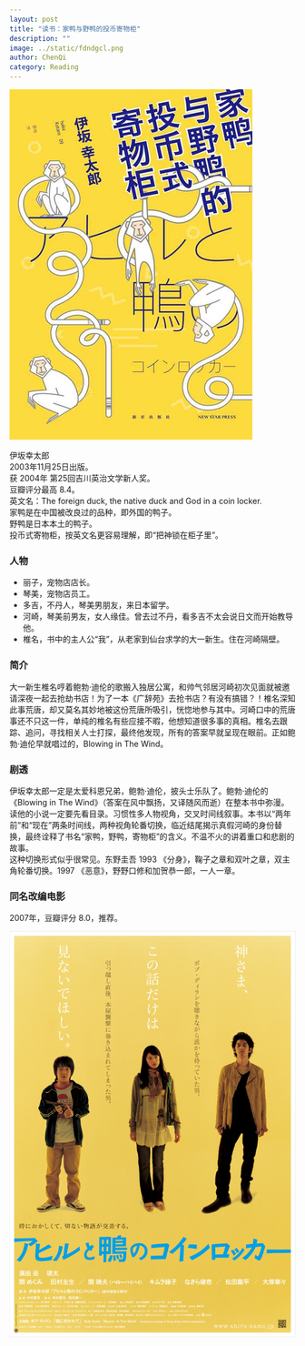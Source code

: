 ```yaml
---
layout: post
title: "读书：家鸭与野鸭的投币寄物柜"
description: ""
image: ../static/fdndgcl.png
author: ChenQi
category: Reading
---
```


![家鸭与野鸭的投币式寄物柜](../static/fdndgcl.png)

伊坂幸太郎  
2003年11月25日出版。  
获 2004年 第25回吉川英治文学新人奖。  
豆瓣评分最高 8.4。  
英文名：The foreign duck, the native duck and God in a coin locker.  
家鸭是在中国被改良过的品种，即外国的鸭子。  
野鸭是日本本土的鸭子。  
投币式寄物柜，按英文名更容易理解，即“把神锁在柜子里”。  

### 人物

+ 丽子，宠物店店长。
+ 琴美，宠物店员工。
+ 多吉，不丹人，琴美男朋友，来日本留学。
+ 河崎，琴美前男友，女人缘佳。曾去过不丹，看多吉不太会说日文而开始教导他。
+ 椎名，书中的主人公“我”，从老家到仙台求学的大一新生。住在河崎隔壁。

### 简介

大一新生椎名哼着鲍勃·迪伦的歌搬入独居公寓，和帅气邻居河崎初次见面就被邀请深夜一起去抢劫书店！为了一本《广辞苑》去抢书店？有没有搞错？！椎名深知此事荒唐，却又莫名其妙地被这份荒唐所吸引，恍惚地参与其中。河崎口中的荒唐事还不只这一件，单纯的椎名有些应接不暇，他想知道很多事的真相。椎名去跟踪、追问，寻找相关人士打探，最终他发现，所有的答案早就呈现在眼前。正如鲍勃·迪伦早就唱过的，Blowing in The Wind。

### 剧透

伊坂幸太郎一定是太爱科恩兄弟，鲍勃·迪伦，披头士乐队了。鲍勃·迪伦的《Blowing in The Wind》（答案在风中飘扬，又译随风而逝）在整本书中弥漫。  
读他的小说一定要先看目录。习惯性多人物视角，交叉时间线叙事。本书以“两年前”和“现在”两条时间线，两种视角轮番切换，临近结尾揭示真假河崎的身份替换，最终诠释了书名“家鸭，野鸭，寄物柜”的含义。不温不火的讲着重口和悲剧的故事。  
这种切换形式似乎很常见。东野圭吾 1993 《分身》，鞠子之章和双叶之章，双主角轮番切换。1997 《恶意》，野野口修和加贺恭一郎，一人一章。

### 同名改编电影

2007年，豆瓣评分 8.0，推荐。

![家鸭与野鸭的投币式寄物柜](../static/fdndgcl-m.jpg)
